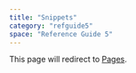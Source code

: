 ```yaml
---
title: "Snippets"
category: "refguide5"
space: "Reference Guide 5"
---
```


This page will redirect to [Pages](Pages).